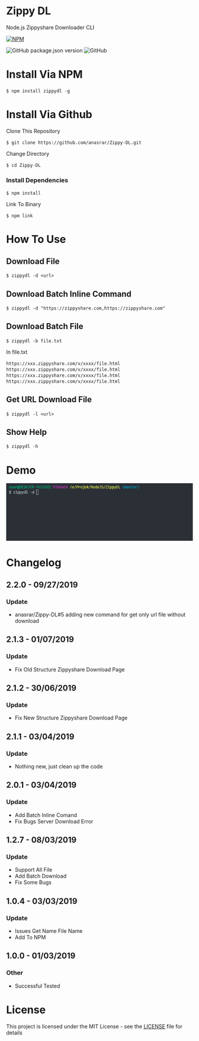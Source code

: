 # Zippy DL

Node.js Zippyshare Downloader CLI

[![NPM](https://nodei.co/npm/zippydl.png?compact=true)](https://nodei.co/npm/zippydl/)

![GitHub package.json version](https://img.shields.io/github/package-json/v/anasrar/Zippy-DL.svg) ![GitHub](https://img.shields.io/github/license/anasrar/Zippy-DL.svg)


# Install Via NPM

```
$ npm install zippydl -g
```

# Install Via Github

Clone This Repository

```
$ git clone https://github.com/anasrar/Zippy-DL.git
```

Change Directory

```
$ cd Zippy-DL
```

### Install Dependencies

```
$ npm install
```

Link To Binary
```
$ npm link
```

# How To Use


## Download File
```
$ zippydl -d <url>
```
## Download Batch Inline Command
```
$ zippydl -d "https://zippyshare.com,https://zippyshare.com"
```
## Download Batch File
```
$ zippydl -b file.txt
```
In file.txt
```
https://xxx.zippyshare.com/v/xxxx/file.html
https://xxx.zippyshare.com/v/xxxx/file.html
https://xxx.zippyshare.com/v/xxxx/file.html
https://xxx.zippyshare.com/v/xxxx/file.html
```
## Get URL Download File
```
$ zippydl -l <url>
```
## Show Help
```
$ zippydl -h
```

# Demo

![DEMO](DEMO.gif)


# Changelog

## 2.2.0 - 09/27/2019
### Update
- anasrar/Zippy-DL#5 adding new command for get only url file without download

## 2.1.3 - 01/07/2019
### Update
- Fix Old Structure Zippyshare Download Page

## 2.1.2 - 30/06/2019
### Update
- Fix New Structure Zippyshare Download Page

## 2.1.1 - 03/04/2019
### Update
- Nothing new, just clean up the code

## 2.0.1 - 03/04/2019
### Update
- Add Batch Inline Comand
- Fix Bugs Server Download Error

## 1.2.7 - 08/03/2019
### Update
- Support All File
- Add Batch Download
- Fix Some Bugs

## 1.0.4 - 03/03/2019
### Update
- Issues Get Name File Name
- Add To NPM

## 1.0.0 - 01/03/2019
### Other
- Successful Tested

# License

This project is licensed under the MIT License - see the [LICENSE](LICENSE) file for details